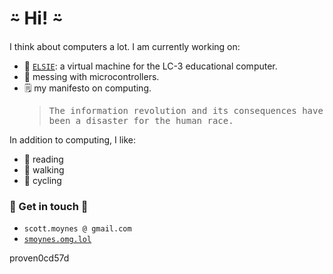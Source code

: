 # ⍨ Hi! ⍨ #

I think about computers a lot. I am currently working on:

- 🌱 [<code>ELSIE</code>](https://github.com/smoynes/elsie): a virtual machine for the LC-3 educational computer.
- 🤖 messing with microcontrollers.
- 🗒️ my manifesto on computing. <blockquote><samp>The information revolution and its consequences have been a disaster for the human race.</samp></blockquote>



In addition to computing, I like:

- 📘 reading
- 🚶 walking
- 🚴 cycling

### 📣 Get in touch 📣 ###

- <code>scott.moynes @ gmail.com</code>
- <code>[smoynes.omg.lol](https://smoynes.omg.lol)</code>

proven0cd57d
